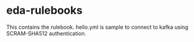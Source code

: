 # eda-rulebooks
This contains the rulebook. hello.yml is sample to connect to kafka using SCRAM-SHA512 authentication.
